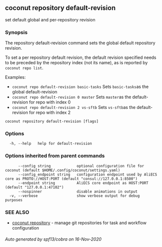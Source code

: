 ## coconut repository default-revision

set default global and per-repository revision

### Synopsis

The repository default-revision command sets the global default repository revision.

To set a per repository default revision, the default revision specified needs to be preceded by the repository index (not its name), as is reported by `coconut repo list`.

Examples:
* `coconut repo default-revision basic-tasks` Sets `basic-tasks`as the global default-revision
* `coconut repo default-revision 0 master` Sets `master`as the default-revision for repo with index 0
* `coconut repo default-revision 2 vs-sftb` Sets `vs-sftb`as the default-revision for repo with index 2

```
coconut repository default-revision [flags]
```

### Options

```
  -h, --help   help for default-revision
```

### Options inherited from parent commands

```
      --config string            optional configuration file for coconut (default $HOME/.config/coconut/settings.yaml)
      --config_endpoint string   configuration endpoint used by AliECS core as PROTO://HOST:PORT (default "consul://127.0.0.1:8500")
      --endpoint string          AliECS core endpoint as HOST:PORT (default "127.0.0.1:47102")
      --nospinner                disable animations in output
  -v, --verbose                  show verbose output for debug purposes
```

### SEE ALSO

* [coconut repository](coconut_repository.md)	 - manage git repositories for task and workflow configuration

###### Auto generated by spf13/cobra on 16-Nov-2020
